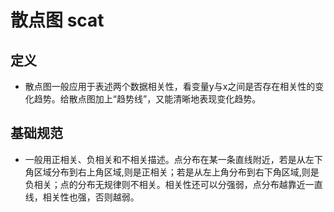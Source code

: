 # 散点图 scat

## 定义

- 散点图一般应用于表述两个数据相关性，看变量y与x之间是否存在相关性的变化趋势。给散点图加上“趋势线”，又能清晰地表现变化趋势。

## 基础规范

- 一般用正相关、负相关和不相关描述。点分布在某一条直线附近，若是从左下角区域分布到右上角区域,则是正相关；若是从左上角分布到右下角区域,则是负相关；点的分布无规律则不相关。相关性还可以分强弱，点分布越靠近一直线，相关性也强，否则越弱。

